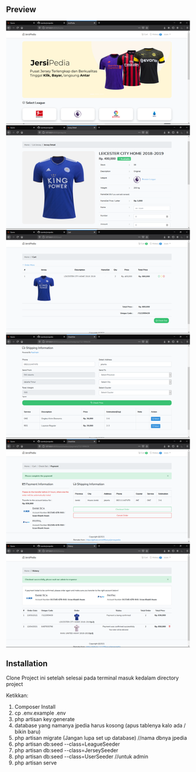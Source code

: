 ## Preview
<p align="center">
    <img src="public/images/ss/ss1.png" alt="ss1"><br>
    <img src="public/images/ss/ss2.png" alt="ss2"><br>
    <img src="public/images/ss/ss3.png" alt="ss3"><br>
    <img src="public/images/ss/ss4.png" alt="ss4"><br>
    <img src="public/images/ss/ss5.png" alt="ss5"><br>
    <img src="public/images/ss/ss6.png" alt="ss6"><br>
</p>

## Installation
Clone Project ini setelah selesai pada terminal masuk kedalam directory project

Ketikkan:

1. Composer Install
2. cp .env.example .env
3. php artisan key:generate
4. database yang namanya jpedia harus kosong (apus tablenya kalo ada / bikin baru)
5. php artisan migrate (Jangan lupa set up database) //nama dbnya jpedia
6. php artisan db:seed --class=LeagueSeeder
7. php artisan db:seed --class=JerseySeeder
8. php artisan db:seed --class=UserSeeder //untuk admin
9. php artisan serve
